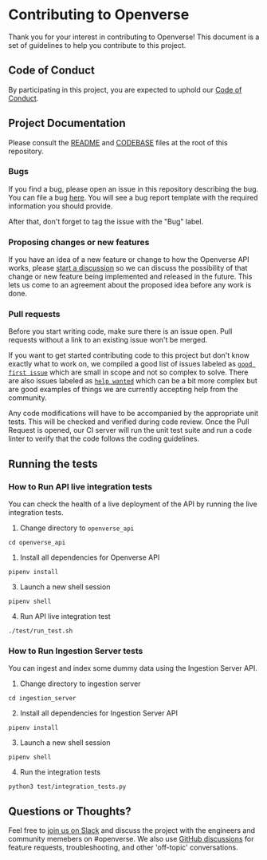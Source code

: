# Contributing to Openverse

Thank you for your interest in contributing to Openverse! This document is a set of guidelines to help you contribute to this project.

## Code of Conduct

By participating in this project, you are expected to uphold our [Code of Conduct](./CODE_OF_CONDUCT.md).

## Project Documentation

Please consult the [README](./README.md) and [CODEBASE](./CODEBASE.md) files at the root of this repository.

### Bugs

If you find a bug, please open an issue in this repository describing the bug. You can file a bug [here](https://github.com/wordpress/openverse_api/issues/new?template=bug_report.md). You will see a bug report template with the required information you should provide.

After that, don't forget to tag the issue with the "Bug" label.

### Proposing changes or new features

If you have an idea of a new feature or change to how the Openverse API works, please [start a discussion](https://github.com/WordPress/openverse-api/discussions/new?category=ideas) so we can discuss the possibility of that change or new feature being implemented and released in the future. This lets us come to an agreement about the proposed idea before any work is done.

### Pull requests

Before you start writing code, make sure there is an issue open. Pull requests without a link to an existing issue won't be merged.

If you want to get started contributing code to this project but don't know exactly what to work on, we compiled a good list of issues labeled as [`good first issue`](https://github.com/wordpress/openverse-api/labels/good%20first%20issue) which are small in scope and not so complex to solve. There are also issues labeled as [`help wanted`](https://github.com/wordpress/openverse-api/labels/help%20wanted) which can be a bit more complex but are good examples of things we are currently accepting help from the community.

Any code modifications will have to be accompanied by the appropriate unit tests. This will be checked and verified during code review. Once the Pull Request is opened, our CI server will run the unit test suite and run a code linter to verify that the code follows the coding guidelines.

## Running the tests

### How to Run API live integration tests

You can check the health of a live deployment of the API by running the live integration tests.

1. Change directory to `openverse_api`

```
cd openverse_api
```

1. Install all dependencies for Openverse API

```
pipenv install
```

3. Launch a new shell session

```
pipenv shell
```

4. Run API live integration test

```
./test/run_test.sh
```

### How to Run Ingestion Server tests

You can ingest and index some dummy data using the Ingestion Server API.

1. Change directory to ingestion server

```
cd ingestion_server
```

2. Install all dependencies for Ingestion Server API

```
pipenv install
```

3. Launch a new shell session

```
pipenv shell
```

4. Run the integration tests

```
python3 test/integration_tests.py
```

## Questions or Thoughts?

Feel free to [join us on Slack](https://make.wordpress.org/chat/) and discuss the project with the engineers and community memebers on #openverse. We also use [GitHub discussions](https://github.com/WordPress/openverse_api/discussions) for feature requests, troubleshooting, and other 'off-topic' conversations.
